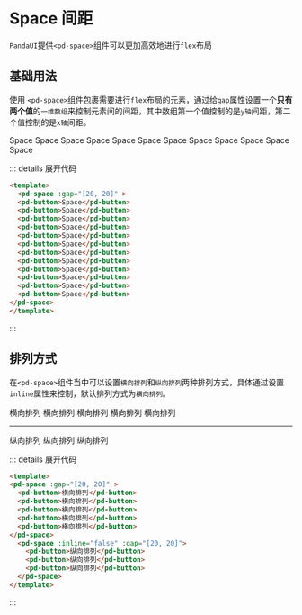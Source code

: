 # Space 间距

`PandaUI`提供`<pd-space>`组件可以更加高效地进行`flex`布局

## 基础用法
使用 `<pd-space>`组件包裹需要进行`flex`布局的元素，通过给`gap`属性设置一个**只有两个值**的`一维数组`来控制元素间的间距，其中数组第一个值控制的是`y轴`间距，第二个值控制的是`x轴`间距。

<div class="space-container">
<pd-space :gap="[20, 20]" >
  <pd-button>Space</pd-button>
  <pd-button>Space</pd-button>
  <pd-button>Space</pd-button>
  <pd-button>Space</pd-button>
  <pd-button>Space</pd-button>
  <pd-button>Space</pd-button>
  <pd-button>Space</pd-button>
  <pd-button>Space</pd-button>
  <pd-button>Space</pd-button>
  <pd-button>Space</pd-button>
  <pd-button>Space</pd-button>
  <pd-button>Space</pd-button>
</pd-space>
</div>

::: details 展开代码

```html
<template>
  <pd-space :gap="[20, 20]" >
  <pd-button>Space</pd-button>
  <pd-button>Space</pd-button>
  <pd-button>Space</pd-button>
  <pd-button>Space</pd-button>
  <pd-button>Space</pd-button>
  <pd-button>Space</pd-button>
  <pd-button>Space</pd-button>
  <pd-button>Space</pd-button>
  <pd-button>Space</pd-button>
  <pd-button>Space</pd-button>
  <pd-button>Space</pd-button>
  <pd-button>Space</pd-button>
</pd-space>
</template>
```

:::

## 排列方式
在`<pd-space>`组件当中可以设置`横向排列`和`纵向排列`两种排列方式，具体通过设置`inline`属性来控制，默认排列方式为`横向排列`。

<div class="space-container">
<pd-space :gap="[20, 20]" >
  <pd-button>横向排列</pd-button>
  <pd-button>横向排列</pd-button>
  <pd-button>横向排列</pd-button>
  <pd-button>横向排列</pd-button>
  <pd-button>横向排列</pd-button>
</pd-space>
<hr/>
  <pd-space :inline="false" :gap="[20, 20]">
    <pd-button>纵向排列</pd-button>
    <pd-button>纵向排列</pd-button>
    <pd-button>纵向排列</pd-button>
  </pd-space>
</div>

::: details 展开代码

```html
<template>
<pd-space :gap="[20, 20]" >
  <pd-button>横向排列</pd-button>
  <pd-button>横向排列</pd-button>
  <pd-button>横向排列</pd-button>
  <pd-button>横向排列</pd-button>
  <pd-button>横向排列</pd-button>
</pd-space>
  <pd-space :inline="false" :gap="[20, 20]">
    <pd-button>纵向排列</pd-button>
    <pd-button>纵向排列</pd-button>
    <pd-button>纵向排列</pd-button>
  </pd-space>
</template>
```

:::
